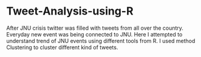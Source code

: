 # Tweet-Analysis-using-R
After JNU crisis twitter was filled with tweets from all over the country. Everyday new event was being connected to JNU. Here I attempted to understand trend of JNU events using different tools from R.
I used method Clustering to cluster different kind of tweets.

